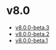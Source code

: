 # v8.0

- [v8.0.0-beta.3](v8.0.0-3.ja.md)
- [v8.0.0-beta.2](v8.0.0-2.ja.md)
- [v8.0.0-beta.1](v8.0.0-1.ja.md)
